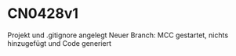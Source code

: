 # CN0428v1

Projekt und .gitignore angelegt
Neuer Branch: MCC gestartet, nichts hinzugefügt und Code generiert

